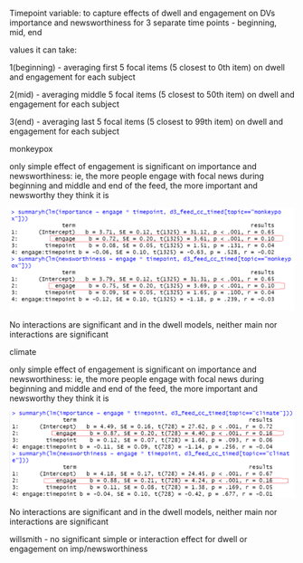 Timepoint variable: to capture effects of dwell and engagement on DVs importance and newsworthiness for 3 separate time points - beginning, mid, end

values it can take:

1(beginning) - averaging first 5 focal items (5 closest to 0th item) on dwell and engagement for each subject

2(mid) - averaging middle 5 focal items (5 closest to 50th item) on dwell and engagement for each subject

3(end) - averaging last 5 focal items (5 closest to 99th item) on dwell and engagement for each subject


monkeypox

only simple effect of engagement is significant on importance and newsworthiness:
ie, the more people engage with focal news during beginning and middle and end of the feed, the more important and newsworthy they think it is

![](Pasted%20image%2020220715153629.png)

No interactions are significant and in the dwell models, neither main nor interactions are significant


climate

only simple effect of engagement is significant on importance and newsworthiness:
ie, the more people engage with focal news during beginning and middle and end of the feed, the more important and newsworthy they think it is

![](Pasted%20image%2020220715154436.png)


No interactions are significant and in the dwell models, neither main nor interactions are significant

willsmith - no significant simple or interaction effect for dwell or engagement on imp/newsworthiness